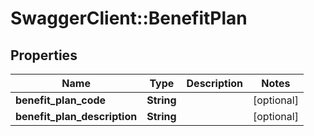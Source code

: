 # SwaggerClient::BenefitPlan

## Properties
Name | Type | Description | Notes
------------ | ------------- | ------------- | -------------
**benefit_plan_code** | **String** |  | [optional] 
**benefit_plan_description** | **String** |  | [optional] 


